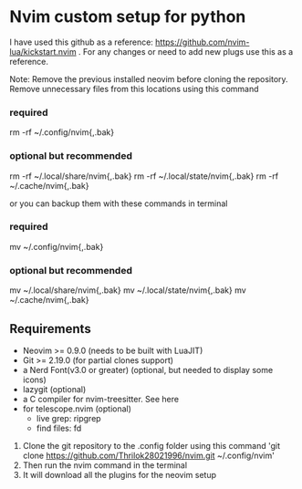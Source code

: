 # Nvim custom setup for python

I have used this github as a reference: https://github.com/nvim-lua/kickstart.nvim . For any changes or need to add new plugs use this as a reference.

Note: Remove the previous installed neovim before cloning the repository.
Remove unnecessary files from this locations using this command

### required

rm -rf ~/.config/nvim{,.bak}

### optional but recommended

rm -rf ~/.local/share/nvim{,.bak}
rm -rf ~/.local/state/nvim{,.bak}
rm -rf ~/.cache/nvim{,.bak}

or you can backup them with these commands in terminal

### required

mv ~/.config/nvim{,.bak}

### optional but recommended

mv ~/.local/share/nvim{,.bak}
mv ~/.local/state/nvim{,.bak}
mv ~/.cache/nvim{,.bak}

## Requirements

- Neovim >= 0.9.0 (needs to be built with LuaJIT)
- Git >= 2.19.0 (for partial clones support)
- a Nerd Font(v3.0 or greater) (optional, but needed to display some icons)
- lazygit (optional)
- a C compiler for nvim-treesitter. See here
- for telescope.nvim (optional)
  - live grep: ripgrep
  - find files: fd

1. Clone the git repository to the .config folder
   using this command 'git clone https://github.com/Thrilok28021996/nvim.git ~/.config/nvim'
2. Then run the nvim command in the terminal
3. It will download all the plugins for the neovim setup
